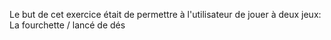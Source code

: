 Le but de cet exercice était de permettre à  l'utilisateur de jouer à deux jeux: La fourchette / lancé de dés
